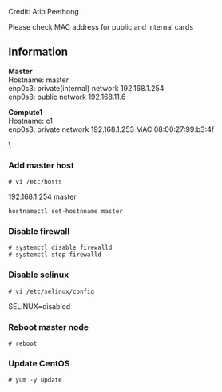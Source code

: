Credit: Atip Peethong

Please check MAC address for public and internal cards

## Information

**Master**\
Hostname: master\
enp0s3: private(internal) network 192.168.1.254\
enp0s8: public network 192.168.11.6

**Compute1**\
Hostname: c1\
enp0s3: private network 192.168.1.253 MAC 08:00:27:99:b3:4f

\

### Add master host
```
# vi /etc/hosts
```
192.168.1.254 master

```
hostnamectl set-hostnname master
```

### Disable firewall
```
# systemctl disable firewalld
# systemctl stop firewalld
```

### Disable selinux
```
# vi /etc/selinux/config
```
SELINUX=disabled

### Reboot master node 
```
# reboot
```

### Update CentOS
```
# yum -y update
```
